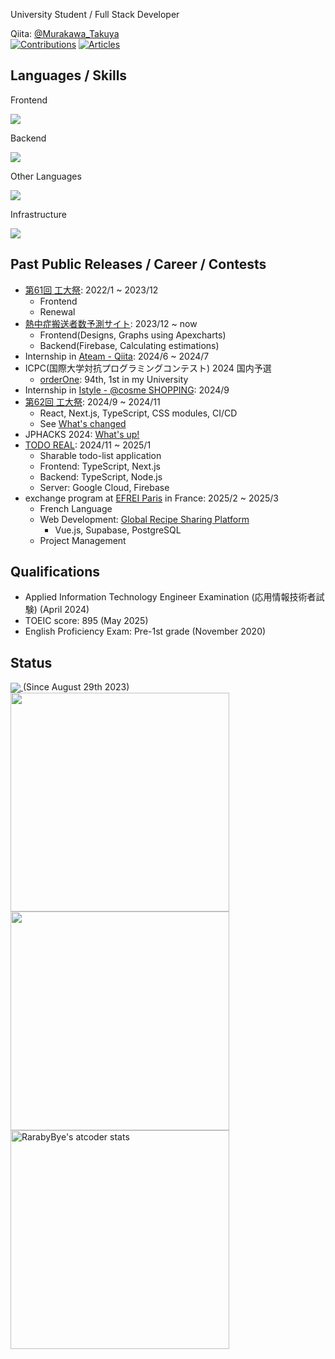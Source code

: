University Student / Full Stack Developer

Qiita: [@Murakawa_Takuya](https://qiita.com/Murakawa_Takuya)  
[![Contributions](https://badgen.org/img/qiita/Murakawa_Takuya/contributions?style=social)](https://qiita.com/Murakawa_Takuya)
[![Articles](https://badgen.org/img/qiita/Murakawa_Takuya/articles?style=social)](https://qiita.com/Murakawa_Takuya)

<h2>Languages / Skills</h2>
<p>Frontend</p>
<a href="https://skillicons.dev">
  <img src="https://skillicons.dev/icons?i=react,next,js,ts,vue,scss" />
</a>
<p>Backend</p>
<a href="https://skillicons.dev">
  <img src="https://skillicons.dev/icons?i=nodejs,spring,php,postgres,mysql" />
</a>
<p>Other Languages</p>
<a href="https://skillicons.dev">
  <img src="https://skillicons.dev/icons?i=c,cpp,java,py" />
</a>
<p>Infrastructure</p>
<a href="https://skillicons.dev">
  <img src="https://skillicons.dev/icons?i=githubactions,vercel,supabase,firebase,gcp" />
</a>

<h2>Past Public Releases / Career / Contests</h2>
<ul>
  <li>
    <a href="https://koudaisai.com/61st/">第61回 工大祭</a>: 2022/1 ~ 2023/12
    <ul>
      <li>Frontend</li>
      <li>Renewal</li>
    </ul>
  </li>
  <li>
    <a href="https://heatstroke.jp/">熱中症搬送者数予測サイト</a>: 2023/12 ~ now
    <ul>
      <li>Frontend(Designs, Graphs using Apexcharts)</li>
      <li>Backend(Firebase, Calculating estimations)</li>
    </ul>
  </li>
  <li>
    Internship in <a href="https://qiita.com/">Ateam - Qiita</a>: 2024/6 ~ 2024/7
  </li>
  <li>
    ICPC(国際大学対抗プログラミングコンテスト) 2024 国内予選
    <ul>
      <li><a href="https://icpc.iisf.or.jp/2024-yokohama/domestic/icpc-2024-result/">orderOne</a>: 94th, 1st in my University</li>
    </ul>
  </li>
  <li>
    Internship in <a href="https://www.cosme.com/">Istyle - @cosme SHOPPING</a>: 2024/9
  </li>
  <li>
    <a href="https://62nd.koudaisai.com/">第62回 工大祭</a>: 2024/9 ~ 2024/11
    <ul>
      <li>React, Next.js, TypeScript, CSS modules, CI/CD</li>
      <li>See <a href="https://62nd.koudaisai.com/whats-new/">What's changed</a></li>
    </ul>
  </li>
  <li>
    JPHACKS 2024: <a href="https://github.com/jphacks/ng_2408">What's up!</a>
  </li>
  <li>
    <a href="https://github.com/MurakawaTakuya/todo-real">TODO REAL</a>: 2024/11 ~ 2025/1
    <ul>
      <li>Sharable todo-list application</li>
      <li>Frontend: TypeScript, Next.js</li>
      <li>Backend: TypeScript, Node.js</li>
      <li>Server: Google Cloud, Firebase</li>
    </ul>
  </li>
  <li>
    exchange program at <a href="https://eng.efrei.fr/">EFREI Paris</a> in France: 2025/2 ~ 2025/3
    <ul>
      <li>French Language</li>
      <li>
        Web Development: <a href="https://github.com/MurakawaTakuya/Global-Recipe-Sharing-Platform">Global Recipe Sharing Platform</a>
      <ul>
        <li>Vue.js, Supabase, PostgreSQL</li>
      </ul>
      </li>
      <li>Project Management</li>
    </ul>
  </li>
  
</ul>

<h2>Qualifications</h2>
<ul>
  <li>Applied Information Technology Engineer Examination (応用情報技術者試験) (April 2024)</li>
  <li>TOEIC score: 895 (May 2025)</li>
  <li>English Proficiency Exam: Pre-1st grade (November 2020)</li>
</ul>

<h2>Status</h2>
<a href="https://wakatime.com/@MurakawaTakuya">
  <img align="center" src="https://wakatime.com/badge/user/4fc8088f-5a18-4f4b-99be-28a739b8cc1c.svg" />
</a>
(Since August 29th 2023)
<br>
<a href="https://wakatime.com/@MurakawaTakuya">
  <img align="center" width="350" src="https://github-readme-stats.vercel.app/api/wakatime?username=@MurakawaTakuya&layout=compact" />
</a>
<img align="center" width="350" src="https://github-readme-stats.vercel.app/api/top-langs/?username=MurakawaTakuya&layout=compact" />
<a href="https://atcoder.jp/users/RarabyBye">
  <img width="350" src="https://atcoder-readme-stats.vercel.app/stats/RarabyBye?show_history=15" alt="RarabyBye's atcoder stats" />
</a>
